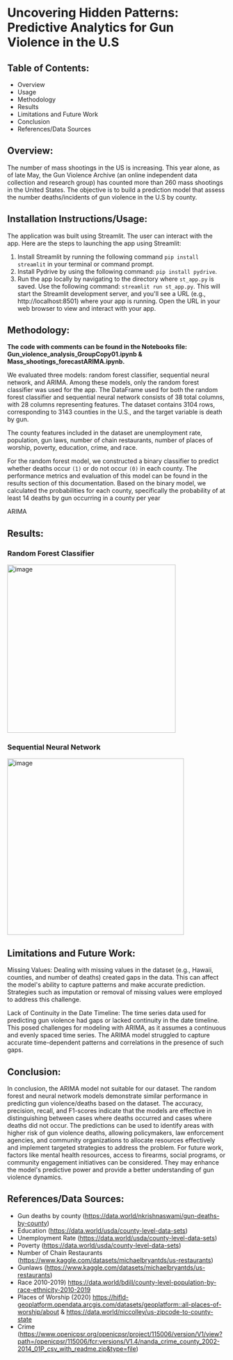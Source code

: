 # Uncovering Hidden Patterns: Predictive Analytics for Gun Violence in the U.S

## Table of Contents: 
- Overview
- Usage
- Methodology
- Results
- Limitations and Future Work
- Conclusion
- References/Data Sources

## Overview: 
The number of mass shootings in the US is increasing. This year alone, as of late May, the Gun Violence Archive (an online independent data collection and research group) has counted more than 260 mass shootings in the United States. The objective is to build a prediction model that assess the number deaths/incidents of gun violence in the U.S by county.

## Installation Instructions/Usage:
The application was built using Streamlit. The user can interact with the app. Here are the steps to launching the app using Streamlit:

1. Install Streamlit by running the following command `pip install streamlit` in your terminal or command prompt.
2. Install Pydrive by using the following command: `pip install pydrive`. 
3. Run the app locally by navigating to the directory where `st_app.py` is saved. Use the following command: `streamlit run st_app.py`. This will start the Streamlit development server, and you'll see a URL (e.g., http://localhost:8501) where your app is running. Open the URL in your web browser to view and interact with your app.

## Methodology: 

**The code with comments can be found in the Notebooks file: Gun_violence_analysis_GroupCopy01.ipynb & Mass_shootings_forecastARIMA.ipynb.** 

We evaluated three models: random forest classifier, sequential neural network, and ARIMA. Among these models, only the random forest classifier was used for the app. The DataFrame used for both the random forest classifier and sequential neural network consists of 38 total columns, with 28 columns representing features. The dataset contains 3104 rows, corresponding to 3143 counties in the U.S., and the target variable is death by gun.

The county features included in the dataset are unemployment rate, population, gun laws, number of chain restaurants, number of places of worship, poverty, education, crime, and race.

For the random forest model, we constructed a binary classifier to predict whether deaths occur `(1)` or do not occur `(0)` in each county. The performance metrics and evaluation of this model can be found in the results section of this documentation. Based on the binary model, we calculated the probabilities for each county, specifically the probability of at least 14 deaths by gun occurring in a county per year

ARIMA  

## Results: 

### Random Forest Classifier 
<img width="387" alt="image" src="https://github.com/the-liat/project-4/assets/119654958/29eb92f1-f286-48c9-bee7-21cc9a7f1a8e">

### Sequential Neural Network
<img width="406" alt="image" src="https://github.com/the-liat/project-4/assets/119654958/a4aa6121-0017-4782-b22a-b2f9e070cbeb">

## Limitations and Future Work:

Missing Values: Dealing with missing values in the dataset (e.g., Hawaii, counties, and number of deaths) created gaps in the data. This can affect the model's ability to capture patterns and make accurate prediction. Strategies such as imputation or removal of missing values were employed to address this challenge.

Lack of Continuity in the Date Timeline: The time series data used for predicting gun violence had gaps or lacked continuity in the date timeline. This posed challenges for modeling with ARIMA, as it assumes a continuous and evenly spaced time series. The ARIMA model struggled to capture accurate time-dependent patterns and correlations in the presence of such gaps.

## Conclusion: 
In conclusion, the ARIMA model not suitable for our dataset. The random forest and neural network models demonstrate similar performance in predicting gun violence/deaths based on the dataset. The accuracy, precision, recall, and F1-scores indicate that the models are effective in distinguishing between cases where deaths occurred and cases where deaths did not occur. The predictions can be used to identify areas with higher risk of gun violence deaths, allowing policymakers, law enforcement agencies, and community organizations to allocate resources effectively and implement targeted strategies to address the problem. For future work, factors like mental health resources, access to firearms, social programs, or community engagement initiatives can be considered. They may enhance the model's predictive power and provide a better understanding of gun violence dynamics. 

## References/Data Sources: 
- Gun deaths by county (https://data.world/nkrishnaswami/gun-deaths-by-county)
- Education (https://data.world/usda/county-level-data-sets)
- Unemployment Rate (https://data.world/usda/county-level-data-sets)
- Poverty (https://data.world/usda/county-level-data-sets)
- Number of Chain Restaurants (https://www.kaggle.com/datasets/michaelbryantds/us-restaurants)
- Gunlaws (https://www.kaggle.com/datasets/michaelbryantds/us-restaurants)
- Race 2010-2019) https://data.world/bdill/county-level-population-by-race-ethnicity-2010-2019
- Places of Worship (2020) https://hifld-geoplatform.opendata.arcgis.com/datasets/geoplatform::all-places-of-worship/about & https://data.world/niccolley/us-zipcode-to-county-state
- Crime (https://www.openicpsr.org/openicpsr/project/115006/version/V1/view?path=/openicpsr/115006/fcr:versions/V1.4/nanda_crime_county_2002-2014_01P_csv_with_readme.zip&type=file)



